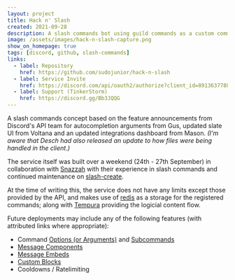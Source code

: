```yaml
---
layout: project
title: Hack n' Slash
created: 2021-09-28
description: A slash commands bot using guild commands as a custom commands alternative.
image: /assets/images/hack-n-slash-capture.png
show_on_homepage: true
tags: [discord, github, slash-commands]
links:
  - label: Repository
    href: https://github.com/sudojunior/hack-n-slash
  - label: Service Invite
    href: https://discord.com/api/oauth2/authorize?client_id=891363778808152125&permissions=0&scope=bot%20applications.commands
  - label: Support (TinkerStorm)
    href: https://discord.gg/Bb3JQQG
---
```


A slash commands concept based on the feature announcements from Discord's API team for autocompletion arguments from Gus, updated slate UI from Voltana and an updated integrations dashboard from Mason. *(I'm aware that Desch had also released an update to how files were being handled in the client.)*

The service itself was built over a weekend (24th - 27th September) in collaboration with [Snazzah](https://snazzah.com) with their experience in slash commands and continued maintenance on [slash-create](https://slash-create.js.org/#/).

At the time of writing this, the service does not have any limits except those provided by the API, and makes use of [redis](https://redis.io/) as a storage for the registered commands; along with [Tempura](https://github.com/lukeed/tempura) providing the logicial content flow.

Future deployments may include any of the following features (with attributed links where appropriate):

- Command [Options (or Arguments)](https://discord.com/developers/docs/interactions/application-commands#application-command-object-application-command-option-structure) and [Subcommands](https://discord.com/developers/docs/interactions/application-commands#subcommands-and-subcommand-groups)
- [Message Components](https://discord.com/developers/docs/interactions/message-components)
- [Message Embeds](https://discord.com/developers/docs/resources/channel#embed-object)
- [Custom Blocks](https://github.com/lukeed/tempura/blob/master/docs/blocks.md)
- Cooldowns / Ratelimiting